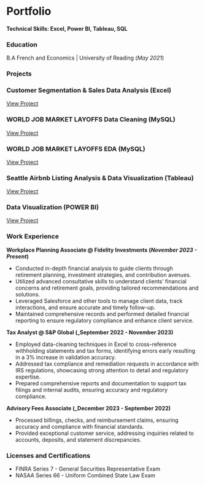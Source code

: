 # Portfolio

#### Technical Skills: Excel, Power BI, Tableau, SQL

### Education
B.A French and Economics | University of Reading (_May 2021_)

### Projects
### Customer Segmentation & Sales Data Analysis (Excel)
[View Project](https://www.mdpi.com/1424-8220/22/8/3048)

### WORLD JOB MARKET LAYOFFS Data Cleaning (MySQL) 
[View Project](https://www.mdpi.com/1424-8220/22/8/3048)

### WORLD JOB MARKET LAYOFFS EDA (MySQL)
[View Project](https://www.mdpi.com/1424-8220/22/8/3048)

### Seattle Airbnb Listing Analysis & Data Visualization (Tableau)
[View Project](https://www.mdpi.com/1424-8220/22/8/3048)

### Data Visualization (POWER BI) 
[View Project](https://www.mdpi.com/1424-8220/22/8/3048)

### Work Experience 
**Workplace Planning Associate @ Fidelity Investments (_November 2023 - Present_)**
- Conducted in-depth financial analysis to guide clients through retirement planning, investment strategies, and contribution avenues. 
- Utilized advanced consultative skills to understand clients’ financial concerns and retirement goals, providing tailored recommendations and solutions. 
- Leveraged Salesforce and other tools to manage client data, track interactions, and ensure accurate and timely follow-up. 
- Maintained comprehensive records and performed detailed financial reporting to ensure regulatory compliance and enhance client service.

**Tax Analyst @ S&P Global (_September 2022 - November 2023)**
- Employed data-cleaning techniques in Excel to cross-reference withholding statements and tax forms, identifying errors early resulting in a 3% increase in validation accuracy.
- Addressed tax compliance and remediation requests in accordance with IRS regulations, showcasing strong attention to detail and regulatory expertise. 
- Prepared comprehensive reports and documentation to support tax filings and internal audits, ensuring accuracy and regulatory compliance. 

**Advisory Fees Associate (_December 2023 - September 2022)**
- Processed billings, checks, and reimbursement claims, ensuring accuracy and compliance with financial standards. 
- Provided exceptional customer service, addressing inquiries related to accounts, deposits, and statement discrepancies.


### Licenses and Certifications
- FINRA Series 7 - General Securities Representative Exam
- NASAA Series 66 - Uniform Combined State Law Exam
